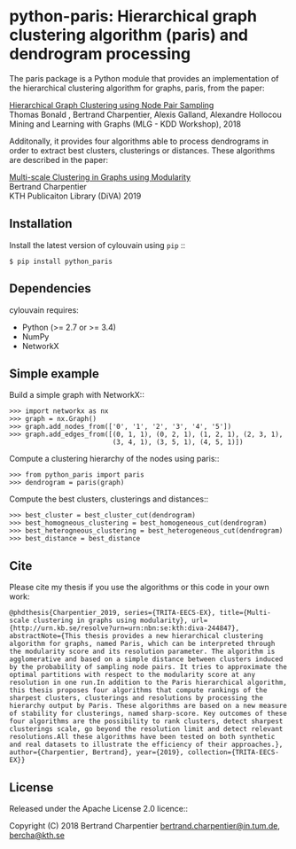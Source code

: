 python-paris: Hierarchical graph clustering algorithm (paris) and dendrogram processing
=========================

The paris package is a Python module that provides an implementation of the hierarchical clustering algorithm for graphs, paris, from the paper:

[Hierarchical Graph Clustering using Node Pair Sampling](https://www.mlgworkshop.org/2018/papers/MLG2018_paper_4.pdf)<br>
Thomas Bonald , Bertrand Charpentier, Alexis Galland, Alexandre Hollocou<br>
Mining and Learning with Graphs (MLG - KDD Workshop), 2018

Additonally, it provides four algorithms able to process dendrograms in order to extract best clusters, clusterings or distances. These algorithms are described in the paper:

[Multi-scale Clustering in Graphs using Modularity](http://www.diva-portal.org/smash/get/diva2:1292782/FULLTEXT01.pdf)<br>
Bertrand Charpentier<br>
KTH Publicaiton Library (DiVA) 2019

Installation
------------

Install the latest version of cylouvain using ``pip`` ::

    $ pip install python_paris

Dependencies
------------

cylouvain requires:

- Python (>= 2.7 or >= 3.4)
- NumPy
- NetworkX

Simple example
--------------

Build a simple graph with NetworkX::

    >>> import networkx as nx
    >>> graph = nx.Graph()
    >>> graph.add_nodes_from(['0', '1', '2', '3', '4', '5'])
    >>> graph.add_edges_from([(0, 1, 1), (0, 2, 1), (1, 2, 1), (2, 3, 1),
                              (3, 4, 1), (3, 5, 1), (4, 5, 1)])

Compute a clustering hierarchy of the nodes using paris::

    >>> from python_paris import paris
    >>> dendrogram = paris(graph)

Compute the best clusters, clusterings and distances::

    >>> best_cluster = best_cluster_cut(dendrogram)
    >>> best_homogneous_clustering = best_homogeneous_cut(dendrogram)
    >>> best_heterogneous_clustering = best_heterogeneous_cut(dendrogram)
    >>> best_distance = best_distance
    
Cite
----

Please cite my thesis if you use the algorithms or this code in your own work:

```
@phdthesis{Charpentier_2019, series={TRITA-EECS-EX}, title={Multi-scale clustering in graphs using modularity}, url={http://urn.kb.se/resolve?urn=urn:nbn:se:kth:diva-244847}, abstractNote={This thesis provides a new hierarchical clustering algorithm for graphs, named Paris, which can be interpreted through the modularity score and its resolution parameter. The algorithm is agglomerative and based on a simple distance between clusters induced by the probability of sampling node pairs. It tries to approximate the optimal partitions with respect to the modularity score at any resolution in one run.In addition to the Paris hierarchical algorithm, this thesis proposes four algorithms that compute rankings of the sharpest clusters, clusterings and resolutions by processing the hierarchy output by Paris. These algorithms are based on a new measure of stability for clusterings, named sharp-score. Key outcomes of these four algorithms are the possibility to rank clusters, detect sharpest clusterings scale, go beyond the resolution limit and detect relevant resolutions.All these algorithms have been tested on both synthetic and real datasets to illustrate the efficiency of their approaches.}, author={Charpentier, Bertrand}, year={2019}, collection={TRITA-EECS-EX}}
```

License
-------

Released under the Apache License 2.0 licence::

   Copyright (C) 2018 Bertrand Charpentier <bertrand.charpentier@in.tum.de>, <bercha@kth.se>
